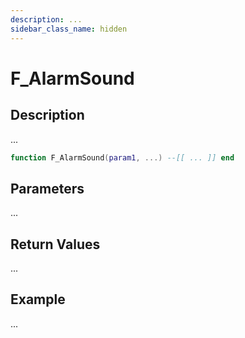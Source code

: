 ```yaml
---
description: ...
sidebar_class_name: hidden
---
```


# F_AlarmSound

## Description

...

```lua
function F_AlarmSound(param1, ...) --[[ ... ]] end
```

## Parameters

...

## Return Values

...

## Example

...


